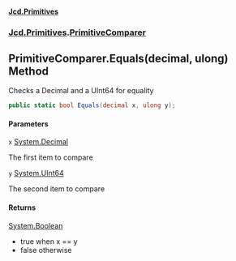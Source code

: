 #### [Jcd.Primitives](index.md 'index')
### [Jcd.Primitives](Jcd.Primitives.md 'Jcd.Primitives').[PrimitiveComparer](Jcd.Primitives.PrimitiveComparer.md 'Jcd.Primitives.PrimitiveComparer')

## PrimitiveComparer.Equals(decimal, ulong) Method

Checks a Decimal and a UInt64 for equality

```csharp
public static bool Equals(decimal x, ulong y);
```
#### Parameters

<a name='Jcd.Primitives.PrimitiveComparer.Equals(decimal,ulong).x'></a>

`x` [System.Decimal](https://docs.microsoft.com/en-us/dotnet/api/System.Decimal 'System.Decimal')

The first item to compare

<a name='Jcd.Primitives.PrimitiveComparer.Equals(decimal,ulong).y'></a>

`y` [System.UInt64](https://docs.microsoft.com/en-us/dotnet/api/System.UInt64 'System.UInt64')

The second item to compare

#### Returns
[System.Boolean](https://docs.microsoft.com/en-us/dotnet/api/System.Boolean 'System.Boolean')  
*  true when x == y  
*  false otherwise
